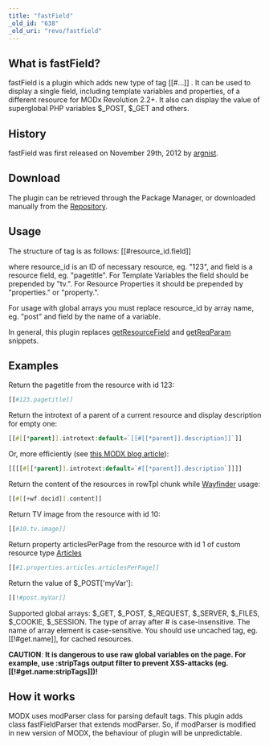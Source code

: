 ```yaml
---
title: "fastField"
_old_id: "638"
_old_uri: "revo/fastfield"
---
```


## What is fastField? 

 fastField is a plugin which adds new type of tag \[\[#...\]\] . It can be used to display a single field, including template variables and properties, of a different resource for MODx Revolution 2.2+. It also can display the value of superglobal PHP variables $\_POST, $\_GET and others.

## History 

 fastField was first released on November 29th, 2012 by [argnist](http://modx.com/extras/author/argnist).

## Download 

 The plugin can be retrieved through the Package Manager, or downloaded manually from the [Repository](http://modx.com/extras/package/fastfield).

## Usage 

 The structure of tag is as follows: \[\[#resource\_id.field\]\]

 where resource\_id is an ID of necessary resource, eg. "123", and field is a resource field, eg. "pagetitle". For Template Variables the field should be prepended by "tv.". For Resource Properties it should be prepended by "properties." or "property.".

 For usage with global arrays you must replace resource\_id by array name, eg. "post" and field by the name of a variable.

 In general, this plugin replaces [getResourceField](/display/ADDON/getResourceField) and [getReqParam](http://modx.com/extras/package/getreqparam) snippets.

## Examples 

 Return the pagetitle from the resource with id 123:

 ``` php 
[[#123.pagetitle]]
```

 Return the introtext of a parent of a current resource and display description for empty one:

 ``` php 
[[#[[*parent]].introtext:default=`[[#[[*parent]].description]]`]]
```

 Or, more efficiently (see [this MODX blog article](http://modx.com/blog/2012/09/14/tags-as-the-result-or-how-conditionals-are-like-mosquitoes/)):

 ``` php 
[[[[#[[*parent]].introtext:default=`#[[*parent]].description`]]]]
```

 Return the content of the resources in rowTpl chunk while [Wayfinder](/extras/evo/wayfinder) usage:

``` php 
[[#[[+wf.docid]].content]]
```

 Return TV image from the resource with id 10:

``` php 
[[#10.tv.image]]
```

 Return property articlesPerPage from the resource with id 1 of custom resource type [Articles](/display/ADDON/Articles)

``` php 
[[#1.properties.articles.articlesPerPage]]
```

 Return the value of $\_POST\['myVar'\]:

 ``` php 
[[!#post.myVar]]
```

 Supported global arrays: $\_GET, $\_POST, $\_REQUEST, $\_SERVER, $\_FILES, $\_COOKIE, $\_SESSION. The type of array after # is case-insensitive. The name of array element is case-sensitive. You should use uncached tag, eg. \[\[!#get.name\]\], for cached resources.

 
**CAUTION**: **It is dangerous to use raw global variables on the page. For example, use :stripTags output filter to prevent XSS-attacks (eg. \[\[!#get.name:stripTags\]\])!** 

## How it works 

 MODX uses modParser class for parsing default tags. This plugin adds class fastFieldParser that extends modParser. So, if modParser is modified in new version of MODX, the behaviour of plugin will be unpredictable.